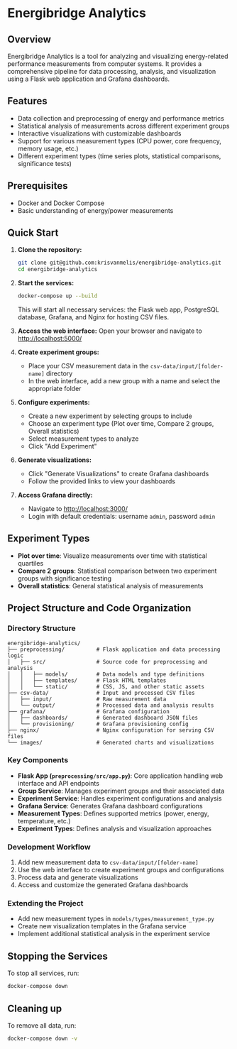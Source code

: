 # Energibridge Analytics

## Overview
Energibridge Analytics is a tool for analyzing and visualizing energy-related performance measurements from computer systems. It provides a comprehensive pipeline for data processing, analysis, and visualization using a Flask web application and Grafana dashboards.

## Features
- Data collection and preprocessing of energy and performance metrics
- Statistical analysis of measurements across different experiment groups
- Interactive visualizations with customizable dashboards
- Support for various measurement types (CPU power, core frequency, memory usage, etc.)
- Different experiment types (time series plots, statistical comparisons, significance tests)

## Prerequisites
- Docker and Docker Compose
- Basic understanding of energy/power measurements

## Quick Start

1. **Clone the repository:**
   ```sh
   git clone git@github.com:krisvanmelis/energibridge-analytics.git
   cd energibridge-analytics
   ```

2. **Start the services:**
   ```sh
   docker-compose up --build
   ```
   This will start all necessary services: the Flask web app, PostgreSQL database, Grafana, and Nginx for hosting CSV files.

3. **Access the web interface:**
   Open your browser and navigate to [http://localhost:5000/](http://localhost:5000/)

4. **Create experiment groups:**
   - Place your CSV measurement data in the `csv-data/input/[folder-name]` directory
   - In the web interface, add a new group with a name and select the appropriate folder

5. **Configure experiments:**
   - Create a new experiment by selecting groups to include
   - Choose an experiment type (Plot over time, Compare 2 groups, Overall statistics)
   - Select measurement types to analyze
   - Click "Add Experiment"

6. **Generate visualizations:**
   - Click "Generate Visualizations" to create Grafana dashboards
   - Follow the provided links to view your dashboards

7. **Access Grafana directly:**
   - Navigate to [http://localhost:3000/](http://localhost:3000/)
   - Login with default credentials: username `admin`, password `admin`

## Experiment Types

- **Plot over time**: Visualize measurements over time with statistical quartiles
- **Compare 2 groups**: Statistical comparison between two experiment groups with significance testing
- **Overall statistics**: General statistical analysis of measurements

## Project Structure and Code Organization

### Directory Structure
```
energibridge-analytics/
├── preprocessing/          # Flask application and data processing logic
│   ├── src/                # Source code for preprocessing and analysis
│   │   ├── models/         # Data models and type definitions
│   │   ├── templates/      # Flask HTML templates
│   │   └── static/         # CSS, JS, and other static assets
├── csv-data/               # Input and processed CSV files
│   ├── input/              # Raw measurement data
│   └── output/             # Processed data and analysis results
├── grafana/                # Grafana configuration
│   ├── dashboards/         # Generated dashboard JSON files
│   └── provisioning/       # Grafana provisioning config
├── nginx/                  # Nginx configuration for serving CSV files
└── images/                 # Generated charts and visualizations
```

### Key Components
- **Flask App (`preprocessing/src/app.py`)**: Core application handling web interface and API endpoints
- **Group Service**: Manages experiment groups and their associated data
- **Experiment Service**: Handles experiment configurations and analysis
- **Grafana Service**: Generates Grafana dashboard configurations
- **Measurement Types**: Defines supported metrics (power, energy, temperature, etc.)
- **Experiment Types**: Defines analysis and visualization approaches

### Development Workflow
1. Add new measurement data to `csv-data/input/[folder-name]`
2. Use the web interface to create experiment groups and configurations
3. Process data and generate visualizations
4. Access and customize the generated Grafana dashboards

### Extending the Project
- Add new measurement types in `models/types/measurement_type.py`
- Create new visualization templates in the Grafana service
- Implement additional statistical analysis in the experiment service

## Stopping the Services
To stop all services, run:
```sh
docker-compose down
```

## Cleaning up
To remove all data, run:
```sh
docker-compose down -v
```
